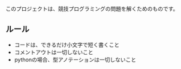 このプロジェクトは、競技プログラミングの問題を解くためのものです。

## ルール
- コードは、できるだけ小文字で短く書くこと
- コメントアウトは一切しないこと
- pythonの場合、型アノテーションは一切しないこと
